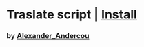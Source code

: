 # Traslate script | [Install](https://raw.githubusercontent.com/InfiniteCraftCommunity/userscripts/master/userscripts/TranslateForeignInTooltip/index.user.js)

### by [Alexander_Andercou](https://github.com/24sanduAlexandru)
